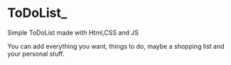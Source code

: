 # ToDoList_
Simple ToDoList made with Html,CSS and JS

You can add everything you want, things to do, maybe a shopping list and your personal stuff.

